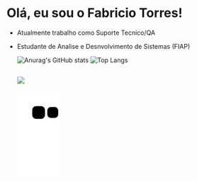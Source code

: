 # Olá, eu sou o Fabricio Torres!

- Atualmente trabalho como Suporte Tecnico/QA
- Estudante de Analise e Desnvolvimento de Sistemas (FIAP)

  ![Anurag's GitHub stats](https://github-readme-stats.vercel.app/api?username=Fabs0602&show_icons=true&theme=dark)
  ![Top Langs](https://github-readme-stats.vercel.app/api/top-langs/?username=Fabs0602&layout=compact&bg_color=000000&text_color=ffffff)
  ##
  
  <div>
  <a href="https://br.linkedin.com/in/fabricio-torres-a96374173" target="_blank"><img src="https://img.shields.io/badge/-LinkedIn-%230077B5?style=for-the-badge&logo=linkedin&logoColor=white" target="_blank"></a>
  </div>
  
   ![snake svg](https://github.com/Fabs0602/Fabs0602/blob/output/github-contribution-grid-snake.svg)

